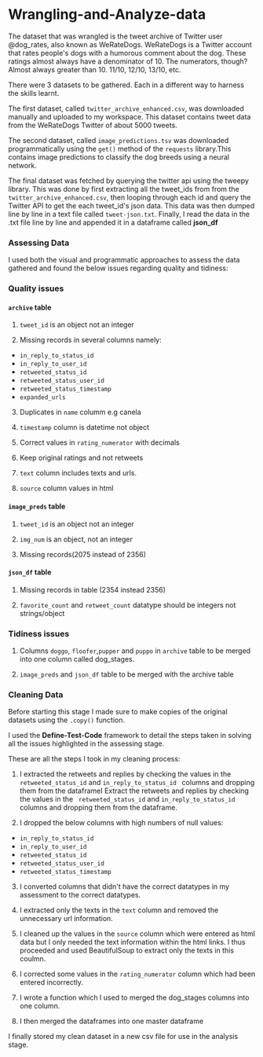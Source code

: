 # Wrangling-and-Analyze-data

The dataset that was wrangled is the tweet archive of Twitter user @dog_rates, also known as WeRateDogs. WeRateDogs is a Twitter account that rates people's dogs with a humorous comment about the dog. These ratings almost always have a denominator of 10. The numerators, though? Almost always greater than 10. 11/10, 12/10, 13/10, etc.

There were 3 datasets to be gathered. Each in a different way to harness the skills learnt.

The first dataset, called `twitter_archive_enhanced.csv`, was downloaded manually and uploaded to my workspace. This dataset contains tweet data from the WeRateDogs Twitter of about  5000 tweets.

The second dataset, called `image_predictions.tsv` was downloaded programmatically using the `get()` method of the `requests` library.This contains image predictions to classify the dog breeds using a neural network. 

The final dataset was fetched by querying the twitter api using the tweepy library. This was done by first extracting all the tweet_ids from from the `twitter_archive_enhanced.csv`, then looping through each id and query the Twitter API to get the each tweet_id's json data. This data was then dumped line by line in a text file called `tweet-json.txt`.
Finally, I read the data in the .txt file line by line and appended it in a dataframe called **json_df**

### Assessing Data

I used both the visual and programmatic approaches to assess the data gathered and found the below issues regarding quality and tidiness:
### Quality issues
#### `archive` table
1. `tweet_id` is an object not an integer

2. Missing records in several columns namely:
* `in_reply_to_status_id`
* `in_reply_to_user_id`
* `retweeted_status_id`
* `retweeted_status_user_id`
* `retweeted_status_timestamp`
* `expanded_urls`

3. Duplicates in `name` columm e.g canela

4. `timestamp` column is datetime not object

5. Correct values in `rating_numerator` with decimals

6. Keep original ratings and not retweets

7. `text` column includes texts and urls.

8. `source` column values in html  

#### `image_preds` table

1. `tweet_id` is an object not an integer

2. `img_num` is an object, not an integer

3. Missing records(2075 instead of 2356)


#### `json_df` table 

1. Missing records in table (2354 instead 2356)

2. `favorite_count` and `retweet_count` datatype should be integers not strings/object

### Tidiness issues
1. Columns `doggo`, `floofer`,`pupper` and `puppo` in `archive` table to be merged into one column called dog_stages.

2. `image_preds` and `json_df` table to be merged with the archive table

### Cleaning Data

Before starting this stage I made sure to make copies of the original datasets using the `.copy()` function.

I used the **Define-Test-Code** framework to detail the steps taken in solving all the issues highlighted in the assessing stage.

These are all the steps I took in my cleaning process:

1. I extracted the retweets and replies by checking the values in the ` retweeted_status_id` and `in_reply_to_status_id ` columns and dropping them from the dataframeI Extract the retweets and replies by checking the values in the ` retweeted_status_id` and `in_reply_to_status_id ` columns and dropping them from the dataframe.

2. I dropped the below columns with high numbers of null values: 
* `in_reply_to_status_id`
* `in_reply_to_user_id `
* `retweeted_status_id`
* `retweeted_status_user_id`
* `retweeted_status_timestamp`

3. I converted columns that didn't have the correct datatypes in my assessment to the correct datatypes.

4. I extracted only the texts in the `text` column and removed the unnecessary url information.

5. I cleaned up the values in the `source` column which were entered as html data but I only needed the text information within the html links. I thus proceeded and used BeautifulSoup to extract only the texts in this coulmn.

6. I corrected some values in the `rating_numerator` column which had been entered incorrectly.

7. I wrote a function which I used to merged the dog_stages columns into one column.

8. I then merged the dataframes into one master dataframe

I finally stored my clean dataset in a new csv file for use in the analysis stage.
